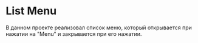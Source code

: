 # List Menu 
В данном проекте реализовал список меню, который открывается при нажатии на "Menu" и закрывается при его нажатии.